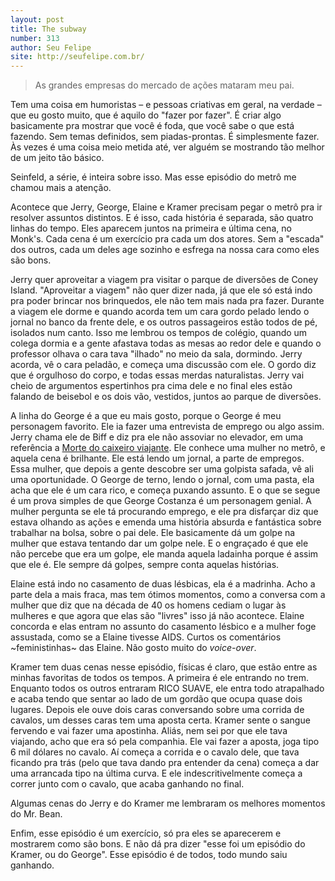 ```yaml
---
layout: post
title: The subway
number: 313
author: Seu Felipe
site: http://seufelipe.com.br/
---
```


> As grandes empresas do mercado de ações mataram meu pai.

Tem uma coisa em humoristas – e pessoas criativas em geral, na verdade – que eu gosto muito, que é aquilo do "fazer por fazer". É criar algo basicamente pra mostrar que você é foda, que você sabe o que está fazendo. Sem temas definidos, sem piadas-prontas. É simplesmente fazer. Às vezes é uma coisa meio metida até, ver alguém se mostrando tão melhor de um jeito tão básico.

Seinfeld, a série, é inteira sobre isso. Mas esse episódio do metrô me chamou mais a atenção.

Acontece que Jerry, George, Elaine e Kramer precisam pegar o metrô pra ir resolver assuntos distintos. E é isso, cada história é separada, são quatro linhas do tempo. Eles aparecem juntos na primeira e última cena, no Monk's. Cada cena é um exercício pra cada um dos atores. Sem a "escada" dos outros, cada um deles age sozinho e esfrega na nossa cara como eles são bons.

Jerry quer aproveitar a viagem pra visitar o parque de diversões de Coney Island. "Aproveitar a viagem" não quer dizer nada, já que ele só está indo pra poder brincar nos brinquedos, ele não tem mais nada pra fazer. Durante a viagem ele dorme e quando acorda tem um cara gordo pelado lendo o jornal no banco da frente dele, e os outros passageiros estão todos de pé, isolados num canto. Isso me lembrou os tempos de colégio, quando um colega dormia e a gente afastava todas as mesas ao redor dele e quando o professor olhava o cara tava "ilhado" no meio da sala, dormindo. Jerry acorda, vê o cara peladão, e começa uma discussão com ele. O gordo diz que é orgulhoso do corpo, e todas essas merdas naturalistas. Jerry vai cheio de argumentos espertinhos pra cima dele e no final eles estão falando de beisebol e os dois vão, vestidos, juntos ao parque de diversões.

A linha do George é a que eu mais gosto, porque o George é meu personagem favorito. Ele ia fazer uma entrevista de emprego ou algo assim. Jerry chama ele de Biff e diz pra ele não assoviar no elevador, em uma referência a <a title="Biff Loman" href="http://en.wikipedia.org/wiki/Death_of_a_Salesman">Morte do caixeiro viajante</a>. Ele conhece uma mulher no metrô, e aquela cena é brilhante. Ele está lendo um jornal, a parte de empregos. Essa mulher, que depois a gente descobre ser uma golpista safada, vê ali uma oportunidade. O George de terno, lendo o jornal, com uma pasta, ela acha que ele é um cara rico, e começa puxando assunto. E o que se segue é um prova simples de que George Costanza é um personagem genial. A mulher pergunta se ele tá procurando emprego, e ele pra disfarçar diz que estava olhando as ações e emenda uma história absurda e fantástica sobre trabalhar na bolsa, sobre o pai dele. Ele basicamente dá um golpe na mulher que estava tentando dar um golpe nele. E o engraçado é que ele não percebe que era um golpe, ele manda aquela ladainha porque é assim que ele é. Ele sempre dá golpes, sempre conta aquelas histórias.

Elaine está indo no casamento de duas lésbicas, ela é a madrinha. Acho a parte dela a mais fraca, mas tem ótimos momentos, como a conversa com a mulher que diz que na década de 40 os homens cediam o lugar às mulheres e que agora que elas são "livres" isso já não acontece. Elaine concorda e elas entram no assunto do casamento lésbico e a mulher foge assustada, como se a Elaine tivesse AIDS. Curtos os comentários ~feministinhas~ das Elaine. Não gosto muito do *voice-over*.

Kramer tem duas cenas nesse episódio, físicas é claro, que estão entre as minhas favoritas de todos os tempos. A primeira é ele entrando no trem. Enquanto todos os outros entraram RICO SUAVE, ele entra todo atrapalhado e acaba tendo que sentar ao lado de um gordão que ocupa quase dois lugares. Depois ele ouve dois caras conversando sobre uma corrida de cavalos, um desses caras tem uma aposta certa. Kramer sente o sangue fervendo e vai fazer uma apostinha. Aliás, nem sei por que ele tava viajando, acho que era só pela companhia. Ele vai fazer a aposta, joga tipo 6 mil dólares no cavalo. Aí começa a corrida e o cavalo dele, que tava ficando pra trás (pelo que tava dando pra entender da cena) começa a dar uma arrancada tipo na última curva. E ele indescritivelmente começa a correr junto com o cavalo, que acaba ganhando no final.

Algumas cenas do Jerry e do Kramer me lembraram os melhores momentos do Mr. Bean.

Enfim, esse episódio é um exercício, só pra eles se aparecerem e mostrarem como são bons. E não dá pra dizer "esse foi um episódio do Kramer, ou do George". Esse episódio é de todos, todo mundo saiu ganhando.